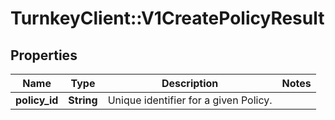 # TurnkeyClient::V1CreatePolicyResult

## Properties
Name | Type | Description | Notes
------------ | ------------- | ------------- | -------------
**policy_id** | **String** | Unique identifier for a given Policy. | 

